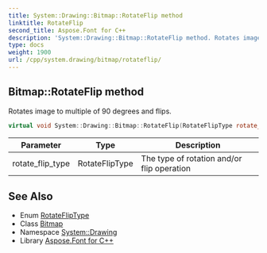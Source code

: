 ```yaml
---
title: System::Drawing::Bitmap::RotateFlip method
linktitle: RotateFlip
second_title: Aspose.Font for C++
description: 'System::Drawing::Bitmap::RotateFlip method. Rotates image to multiple of 90 degrees and flips in C++.'
type: docs
weight: 1900
url: /cpp/system.drawing/bitmap/rotateflip/
---
```

## Bitmap::RotateFlip method


Rotates image to multiple of 90 degrees and flips.

```cpp
virtual void System::Drawing::Bitmap::RotateFlip(RotateFlipType rotate_flip_type) override
```


| Parameter | Type | Description |
| --- | --- | --- |
| rotate_flip_type | RotateFlipType | The type of rotation and/or flip operation |

## See Also

* Enum [RotateFlipType](../../rotatefliptype/)
* Class [Bitmap](../)
* Namespace [System::Drawing](../../)
* Library [Aspose.Font for C++](../../../)

